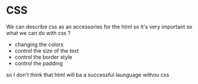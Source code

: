 # CSS
We can describe css as an accessories for the html so it's very important
so what we can do with css ?
* changing the colors
* control the size of the text
* control the border style
* control the padding

so I don't think that html will ba a successful launguage withou css 



